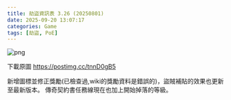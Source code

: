 ```yaml
---
title: 劫盜資訊表 3.26 (20250801)
date: 2025-09-20 13:07:17
categories: Game
tags: [劫盜, PoE]
---
```

![png](https://i.postimg.cc/L4pFGjs6/Heist-Data20250801.png)

下載原圖 https://postimg.cc/tnnD0gB5

新增圖標並修正獎勵(已檢查過,wiki的獎勵資料是錯誤的)，盜賊補貼的效果也更新至最新版本。
傳奇契約書任務線現在也加上開始掉落的等級。